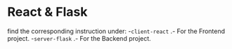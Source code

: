 # React & Flask

find the corresponding instruction under: -`client-react` .- For the Frontend project. -`server-flask` .- For the Backend project.
